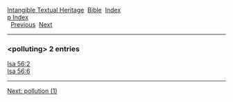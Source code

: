 [Intangible Textual Heritage](../../index)  [Bible](../index) 
[Index](index)   
[p Index](_p_)  
  [Previous](c08672)  [Next](c08674) 

------------------------------------------------------------------------

### &lt;polluting&gt; 2 entries

[Isa 56:2](../kjv/isa056.htm#002)  
[Isa 56:6](../kjv/isa056.htm#006)  

------------------------------------------------------------------------

[Next: pollution (1)](c08674)
